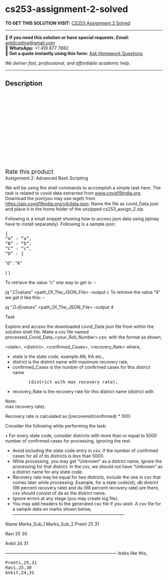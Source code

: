 # cs253-assignment-2-solved
**TO GET THIS SOLUTION VISIT:** [CS253 Assignment 2 Solved](https://www.ankitcodinghub.com/product/cs253-assignment-2-solved/)


---

📩 **If you need this solution or have special requests:** **Email:** ankitcoding@gmail.com  
📱 **WhatsApp:** +1 419 877 7882  
📄 **Get a quote instantly using this form:** [Ask Homework Questions](https://www.ankitcodinghub.com/services/ask-homework-questions/)

*We deliver fast, professional, and affordable academic help.*

---

<h2>Description</h2>



<div class="kk-star-ratings kksr-auto kksr-align-center kksr-valign-top" data-payload="{&quot;align&quot;:&quot;center&quot;,&quot;id&quot;:&quot;98057&quot;,&quot;slug&quot;:&quot;default&quot;,&quot;valign&quot;:&quot;top&quot;,&quot;ignore&quot;:&quot;&quot;,&quot;reference&quot;:&quot;auto&quot;,&quot;class&quot;:&quot;&quot;,&quot;count&quot;:&quot;0&quot;,&quot;legendonly&quot;:&quot;&quot;,&quot;readonly&quot;:&quot;&quot;,&quot;score&quot;:&quot;0&quot;,&quot;starsonly&quot;:&quot;&quot;,&quot;best&quot;:&quot;5&quot;,&quot;gap&quot;:&quot;4&quot;,&quot;greet&quot;:&quot;Rate this product&quot;,&quot;legend&quot;:&quot;0\/5 - (0 votes)&quot;,&quot;size&quot;:&quot;24&quot;,&quot;title&quot;:&quot;CS253 Assignment 2 Solved&quot;,&quot;width&quot;:&quot;0&quot;,&quot;_legend&quot;:&quot;{score}\/{best} - ({count} {votes})&quot;,&quot;font_factor&quot;:&quot;1.25&quot;}">

<div class="kksr-stars">

<div class="kksr-stars-inactive">
            <div class="kksr-star" data-star="1" style="padding-right: 4px">


<div class="kksr-icon" style="width: 24px; height: 24px;"></div>
        </div>
            <div class="kksr-star" data-star="2" style="padding-right: 4px">


<div class="kksr-icon" style="width: 24px; height: 24px;"></div>
        </div>
            <div class="kksr-star" data-star="3" style="padding-right: 4px">


<div class="kksr-icon" style="width: 24px; height: 24px;"></div>
        </div>
            <div class="kksr-star" data-star="4" style="padding-right: 4px">


<div class="kksr-icon" style="width: 24px; height: 24px;"></div>
        </div>
            <div class="kksr-star" data-star="5" style="padding-right: 4px">


<div class="kksr-icon" style="width: 24px; height: 24px;"></div>
        </div>
    </div>

<div class="kksr-stars-active" style="width: 0px;">
            <div class="kksr-star" style="padding-right: 4px">


<div class="kksr-icon" style="width: 24px; height: 24px;"></div>
        </div>
            <div class="kksr-star" style="padding-right: 4px">


<div class="kksr-icon" style="width: 24px; height: 24px;"></div>
        </div>
            <div class="kksr-star" style="padding-right: 4px">


<div class="kksr-icon" style="width: 24px; height: 24px;"></div>
        </div>
            <div class="kksr-star" style="padding-right: 4px">


<div class="kksr-icon" style="width: 24px; height: 24px;"></div>
        </div>
            <div class="kksr-star" style="padding-right: 4px">


<div class="kksr-icon" style="width: 24px; height: 24px;"></div>
        </div>
    </div>
</div>


<div class="kksr-legend" style="font-size: 19.2px;">
            <span class="kksr-muted">Rate this product</span>
    </div>
    </div>
<div class="page" title="Page 1">
<div class="layoutArea">
<div class="column">
Assignment 2: Advanced Bash Scripting

We will be using the shell commands to accomplish a simple task here. The task is related to covid data extracted from www.covid19india.org. Download the json(you may use wget) from https://api.covid19india.org/v4/data.json. Name the file as covid_Data.json and place it in the home folder of the unzipped cs253_assign_2.zip.

Following is a small snippet showing how to access json data using jq(may have to install separately). Following is a sample json:

<pre>{
“A” : ”a”,
“B” : “b”,
“C” : “c”,
“D” : {
</pre>
“d” : “4”

} }

To retrieve the value “c” one way to get is: –

jq “.C|values” &lt;path_Of_The_JSON_File&gt; –output c To retrieve the value “4” we get it like this: –

jq “.D.d|values” &lt;path_Of_The_JSON_File&gt; –output 4

Task

Explore and access the downloaded covid_Data json file from within the solution shell file. Make a csv file named processed_Covid_Data_&lt;your_Roll_Number&gt;.csv. with the format as shown,

&lt;state&gt;, &lt;district&gt;, &lt;confirmed_Cases&gt;, &lt;recovery_Rate&gt; where,

<ul>
<li>state is the state code, example AN, KA etc.,</li>
<li>district is the district name with maximum recovery rate,</li>
<li>confirmed_Cases is the number of confirmed cases for this district name
<pre>      (district with max recovery rate),
</pre>
</li>
<li>recovery_Rate is the recovery rate for this district name (district with</li>
</ul>
</div>
</div>
<div class="layoutArea">
<div class="column">
Note:

</div>
<div class="column">
max recovery rate).

Recovery rate is calculated as [(recovered/confirmed) * 100]

Consider the following while performing the task:

</div>
</div>
<div class="layoutArea">
<div class="column">
• For every state code, consider districts with more than or equal to 5000 number of confirmed cases for processing, ignoring the rest.

</div>
</div>
</div>
<div class="page" title="Page 2">
<div class="layoutArea">
<div class="column">
<ul>
<li>Avoid including the state code entry in csv, if the number of confirmed cases for all of its districts is less than 5000.</li>
<li>While processing, you may get “Unknown” as a district name, ignore the processing for that district. In the csv, we should not have “Unknown” as a district name for any state code.</li>
<li>Recovery rate may be equal for two districts, include the one in csv that comes later while processing. Example, for a state code(st), db district (98 percent recovery rate) and da (98 percent recovery rate) are there, csv should consist of da as the district name.</li>
<li>Ignore errors at any stage (you may create log file).</li>
<li>You may add headers to the generated csv file if you wish.
A csv file for a sample data on marks shown below, —————————————————————————–
</li>
</ul>
Name Marks_Sub_1 Marks_Sub_2 Preeti 25 31

Ravi 25 30

Ankit 24 31

—————————————————————————– looks like this,

<pre>Preeti,25,31
Ravi,25,30
Ankit,24,31
</pre>
</div>
</div>
</div>
